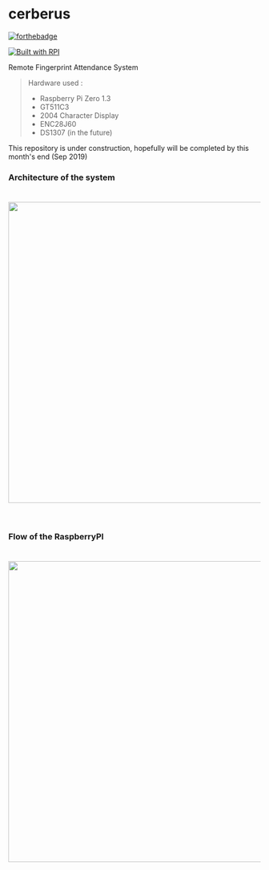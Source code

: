 # cerberus

[![forthebadge](https://forthebadge.com/images/badges/made-with-python.svg)](https://forthebadge.com)

[![Built with RPI](https://img.shields.io/badge/workswith-raspberryPi-blue)](http://shields.io/#your-badge)

Remote Fingerprint Attendance System
>Hardware used :
>- Raspberry Pi Zero 1.3
>- GT511C3
>- 2004 Character Display
>- ENC28J60
>- DS1307 (in the future)

This repository is under construction, hopefully will be completed by this month's end (Sep 2019)

### Architecture of the system
<h1 align="center">
	<img width="600" src="https://raw.githubusercontent.com/iamkotwala/cerberus/master/Architecture.jpg">
	<br>
	<br>
</h1>

### Flow of the RaspberryPI
<h1 align="center">
	<img width="600" src="https://raw.githubusercontent.com/iamkotwala/cerberus/master/FlowChart.jpg">
	<br>
	<br>
</h1>

